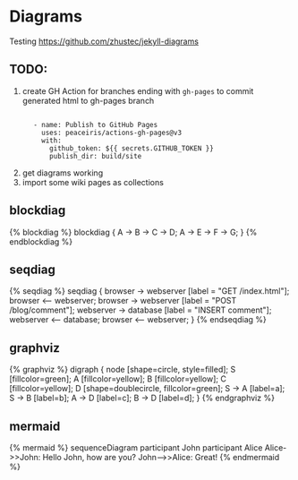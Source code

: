 # Diagrams

Testing https://github.com/zhustec/jekyll-diagrams

## **TODO:**
1. create GH Action for branches ending with `gh-pages` to commit generated html to gh-pages branch
```

      - name: Publish to GitHub Pages
        uses: peaceiris/actions-gh-pages@v3
        with:
          github_token: ${{ secrets.GITHUB_TOKEN }}
          publish_dir: build/site
```
2. get diagrams working
3. import some wiki pages as collections

## blockdiag
{% blockdiag %}
blockdiag {
   A -> B -> C -> D;
   A -> E -> F -> G;
}
{% endblockdiag %}

## seqdiag
{% seqdiag %}
seqdiag {
  browser  -> webserver [label = "GET /index.html"];
  browser <-- webserver;
  browser  -> webserver [label = "POST /blog/comment"];
              webserver  -> database [label = "INSERT comment"];
              webserver <-- database;
  browser <-- webserver;
}
{% endseqdiag %}

## graphviz
{% graphviz %}
digraph {
  node [shape=circle, style=filled];
  S [fillcolor=green];
  A [fillcolor=yellow];
  B [fillcolor=yellow];
  C [fillcolor=yellow];
  D [shape=doublecircle, fillcolor=green];
  S -> A [label=a];
  S -> B [label=b];
  A -> D [label=c];
  B -> D [label=d];
}
{% endgraphviz %}

## mermaid
{% mermaid %}
sequenceDiagram
    participant John
    participant Alice
    Alice->>John: Hello John, how are you?
    John-->>Alice: Great!
{% endmermaid %}